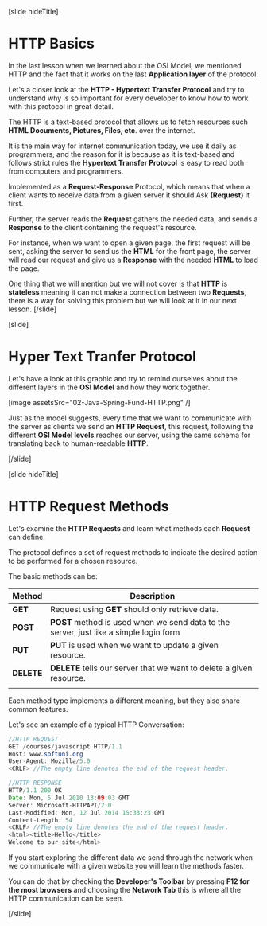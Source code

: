 [slide hideTitle]

# HTTP Basics

In the last lesson when we learned about the OSI Model, we mentioned HTTP and the fact that it works on the last **Application layer** of the protocol. 

Let's a closer look at the **HTTP - Hypertext Transfer Protocol** and try to understand why is so important for every developer to know how to work with this protocol in great detail.

The HTTP is a text-based protocol that allows us to fetch resources such **HTML Documents, Pictures, Files, etc**. over the internet.

It is the main way for internet communication today, we use it daily as programmers, and the reason for it is because as it is text-based and follows strict rules the **Hypertext Transfer Protocol** is easy to read both from computers and programmers.

Implemented as a **Request-Response** Protocol, which means that when a client wants to receive data from a given server it should Ask **(Request)** it first.

Further, the server reads the **Request** gathers the needed data, and sends a **Response** to the client containing the request's resource.

For instance, when we want to open a given page, the first request will be sent, asking the server to send us the **HTML** for the front page, the server will read our request and give us a **Response** with the needed **HTML** to load the page.

One thing that we will mention but we will not cover is that **HTTP** is **stateless** meaning it can not make a connection between two **Requests**, there is a way for solving this problem but we will look at it in our next lesson.
[/slide]

[slide]

# Hyper Text Tranfer Protocol

Let's have a look at this graphic and try to remind ourselves about the different layers in the **OSI Model** and how they work together. 

[image assetsSrc="02-Java-Spring-Fund-HTTP.png" /]

Just as the model suggests, every time that we want to communicate with the server as clients we send an **HTTP Request**, this request, following the different **OSI Model levels** reaches our server, using the same schema for translating back to human-readable **HTTP**.

[/slide]

[slide hideTitle]

# HTTP Request Methods

Let's examine the **HTTP Requests** and learn what methods each **Request** can define.

The protocol defines a set of request methods to indicate the desired action to be performed for a chosen resource.

The basic methods can be:

| **Method** | **Description** |
| --- | --- |
| **GET** | Request using **GET** should only retrieve data. |
| **POST** | **POST** method is used when we send data to the server, just like a simple login form |
| **PUT** | **PUT** is used when we want to update a given resource. |
| **DELETE** | **DELETE** tells our server that we want to delete a given resource. |
|   |   |

Each method type implements a different meaning, but they also share common features.

Let's see an example of a typical HTTP Conversation:

```java
//HTTP REQUEST
GET /courses/javascript HTTP/1.1​
Host: www.softuni.org
User-Agent: Mozilla/5.0​
<CRLF> //The empty line denotes the end of the request header.

//HTTP RESPONSE
HTTP/1.1 200 OK​
Date: Mon, 5 Jul 2010 13:09:03 GMT​
Server: Microsoft-HTTPAPI/2.0​
Last-Modified: Mon, 12 Jul 2014 15:33:23 GMT​
Content-Length: 54​
<CRLF>​ //The empty line denotes the end of the request header.
<html><title>Hello</title>​
Welcome to our site</html>
```

If you  start exploring the different data we send through the network when we communicate with a given website you will learn the methods faster. 

You can do that by checking the **Developer's Toolbar** by pressing **F12 for the most browsers** and choosing the **Network Tab** this is where all the HTTP communication can be seen.

[/slide]
